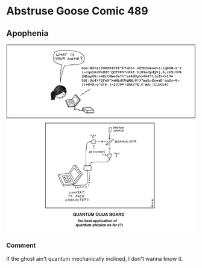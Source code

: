 # Abstruse Goose Comic 489
## Apophenia

![image](comics/ghost_in_hilbert_space.png)
### Comment
If the ghost ain't quantum mechanically inclined, I don't wanna know it.
